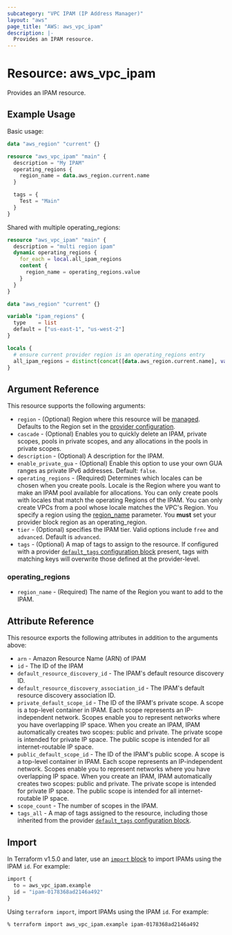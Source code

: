 ```yaml
---
subcategory: "VPC IPAM (IP Address Manager)"
layout: "aws"
page_title: "AWS: aws_vpc_ipam"
description: |-
  Provides an IPAM resource.
---
```


# Resource: aws_vpc_ipam

Provides an IPAM resource.

## Example Usage

Basic usage:

```terraform
data "aws_region" "current" {}

resource "aws_vpc_ipam" "main" {
  description = "My IPAM"
  operating_regions {
    region_name = data.aws_region.current.name
  }

  tags = {
    Test = "Main"
  }
}
```

Shared with multiple operating_regions:

```terraform
resource "aws_vpc_ipam" "main" {
  description = "multi region ipam"
  dynamic operating_regions {
    for_each = local.all_ipam_regions
    content {
      region_name = operating_regions.value
    }
  }
}

data "aws_region" "current" {}

variable "ipam_regions" {
  type    = list
  default = ["us-east-1", "us-west-2"]
}

locals {
  # ensure current provider region is an operating_regions entry
  all_ipam_regions = distinct(concat([data.aws_region.current.name], var.ipam_regions))
}
```

## Argument Reference

This resource supports the following arguments:

* `region` - (Optional) Region where this resource will be [managed](https://docs.aws.amazon.com/general/latest/gr/rande.html#regional-endpoints). Defaults to the Region set in the [provider configuration](https://registry.terraform.io/providers/hashicorp/aws/latest/docs#aws-configuration-reference).
* `cascade` - (Optional) Enables you to quickly delete an IPAM, private scopes, pools in private scopes, and any allocations in the pools in private scopes.
* `description` - (Optional) A description for the IPAM.
* `enable_private_gua` - (Optional) Enable this option to use your own GUA ranges as private IPv6 addresses. Default: `false`.
* `operating_regions` - (Required) Determines which locales can be chosen when you create pools. Locale is the Region where you want to make an IPAM pool available for allocations. You can only create pools with locales that match the operating Regions of the IPAM. You can only create VPCs from a pool whose locale matches the VPC's Region. You specify a region using the [region_name](#operating_regions) parameter. You **must** set your provider block region as an operating_region.
* `tier` - (Optional) specifies the IPAM tier. Valid options include `free` and `advanced`. Default is `advanced`.
* `tags` - (Optional) A map of tags to assign to the resource. If configured with a provider [`default_tags` configuration block](https://registry.terraform.io/providers/hashicorp/aws/latest/docs#default_tags-configuration-block) present, tags with matching keys will overwrite those defined at the provider-level.

### operating_regions

* `region_name` - (Required) The name of the Region you want to add to the IPAM.

## Attribute Reference

This resource exports the following attributes in addition to the arguments above:

* `arn` - Amazon Resource Name (ARN) of IPAM
* `id` - The ID of the IPAM
* `default_resource_discovery_id` - The IPAM's default resource discovery ID.
* `default_resource_discovery_association_id` - The IPAM's default resource discovery association ID.
* `private_default_scope_id` - The ID of the IPAM's private scope. A scope is a top-level container in IPAM. Each scope represents an IP-independent network. Scopes enable you to represent networks where you have overlapping IP space. When you create an IPAM, IPAM automatically creates two scopes: public and private. The private scope is intended for private IP space. The public scope is intended for all internet-routable IP space.
* `public_default_scope_id` - The ID of the IPAM's public scope. A scope is a top-level container in IPAM. Each scope represents an IP-independent network. Scopes enable you to represent networks where you have overlapping IP space. When you create an IPAM, IPAM automatically creates two scopes: public and private. The private scope is intended for private
IP space. The public scope is intended for all internet-routable IP space.
* `scope_count` - The number of scopes in the IPAM.
* `tags_all` - A map of tags assigned to the resource, including those inherited from the provider [`default_tags` configuration block](https://registry.terraform.io/providers/hashicorp/aws/latest/docs#default_tags-configuration-block).

## Import

In Terraform v1.5.0 and later, use an [`import` block](https://developer.hashicorp.com/terraform/language/import) to import IPAMs using the IPAM `id`. For example:

```terraform
import {
  to = aws_vpc_ipam.example
  id = "ipam-0178368ad2146a492"
}
```

Using `terraform import`, import IPAMs using the IPAM `id`. For example:

```console
% terraform import aws_vpc_ipam.example ipam-0178368ad2146a492
```
